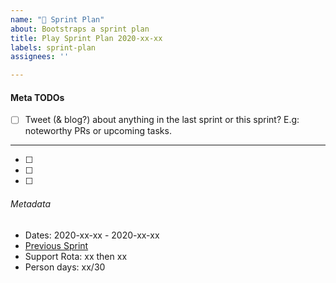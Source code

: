 ```yaml
---
name: "📅 Sprint Plan"
about: Bootstraps a sprint plan
title: Play Sprint Plan 2020-xx-xx
labels: sprint-plan
assignees: ''

---
```


#### Meta TODOs

* [ ] Tweet (& blog?) about anything in the last sprint or this sprint?  E.g: noteworthy PRs or upcoming tasks.

---

* [ ]
* [ ]
* [ ]

###### Metadata

* Dates: 2020-xx-xx - 2020-xx-xx
* [Previous Sprint](https://github.com/playframework/play-meta/issues/xx)
* Support Rota: xx then xx
* Person days: xx/30
